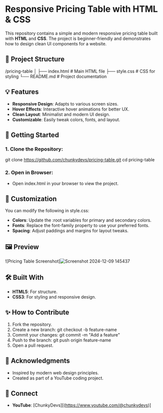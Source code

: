 # Responsive Pricing Table with HTML & CSS

This repository contains a simple and modern responsive pricing table built with **HTML** and **CSS**. The project is beginner-friendly and demonstrates how to design clean UI components for a website.

## 📂 Project Structure
/pricing-table
│
├── index.html        # Main HTML file
├── style.css         # CSS for styling
└── README.md         # Project documentation

## 💡 Features
- **Responsive Design**: Adapts to various screen sizes.
- **Hover Effects**: Interactive hover animations for better UX.
- **Clean Layout**: Minimalist and modern UI design.
- **Customizable**: Easily tweak colors, fonts, and layout.

## 🚀 Getting Started

### 1. Clone the Repository:
git clone https://github.com/chunkydevs/pricing-table.git
cd pricing-table

### 2. Open in Browser:
- Open index.html in your browser to view the project.

## 🎨 Customization
You can modify the following in style.css:
- **Colors**: Update the :root variables for primary and secondary colors.
- **Fonts**: Replace the font-family property to use your preferred fonts.
- **Spacing**: Adjust paddings and margins for layout tweaks.

## 🖼️ Preview
![Pricing Table Screenshot]![Screenshot 2024-12-09 145437](https://github.com/user-attachments/assets/3f27ce2e-c549-4d9a-bdd3-b19c3e7d5072)


## 🛠️ Built With
- **HTML5**: For structure.
- **CSS3**: For styling and responsive design.

## ✨ How to Contribute
1. Fork the repository.
2. Create a new branch:
   git checkout -b feature-name
3. Commit your changes:
   git commit -m "Add a feature"
4. Push to the branch:
   git push origin feature-name
5. Open a pull request.

## 🙌 Acknowledgments
- Inspired by modern web design principles.
- Created as part of a YouTube coding project.

## 🔗 Connect
- **YouTube**: [ChunkyDevs][(https://www.youtube.com/@chunkydevs)]
